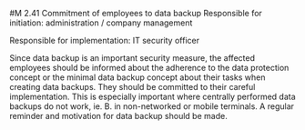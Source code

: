 #M 2.41 Commitment of employees to data backup
Responsible for initiation: administration / company management

Responsible for implementation: IT security officer

Since data backup is an important security measure, the affected employees should be informed about the adherence to the data protection concept or the minimal data backup concept about their tasks when creating data backups. They should be committed to their careful implementation. This is especially important where centrally performed data backups do not work, ie. B. in non-networked or mobile terminals. A regular reminder and motivation for data backup should be made.



